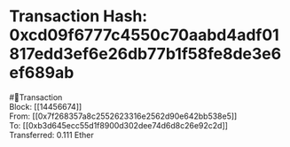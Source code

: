 
Transaction Hash: 0xcd09f6777c4550c70aabd4adf01817edd3ef6e26db77b1f58fe8de3e6ef689ab
====================================================================================
  
#💸Transaction  
Block: [[14456674]]  
From: [[0x7f268357a8c2552623316e2562d90e642bb538e5]]  
To: [[0xb3d645ecc55d1f8900d302dee74d6d8c26e92c2d]]  
Transferred: 0.111 Ether